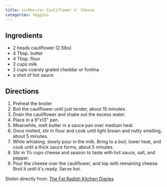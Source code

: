 ```yaml
---
title: <s>Mac</s> Cauliflower n' Cheese
categories: Veggies
---
```


## Ingredients

- 2 heads cauliflower (2.5lbs)
- 4 Tbsp. butter
- 4 Tbsp. flour
- 2 cups milk
- 2 cups coarsly grated cheddar or fontina
- a shot of hot sauce
 
## Directions

1. Preheat the broiler
2. Boil the cauliflower until just tender, about 15 minutes.
3. Drain the cauliflower and shake out the excess water.
4. Place in a 9"x13" pan.
5. Meanwhile, melt butter in a sauce pan over medium heat.
6. Once melted, stir in flour and cook until light brown and nutty smelling, about 5 minutes.
7. While whisking, slowly pour in the milk. Bring to a boil, lower heat, and cook until a thick sauce forms, about 5 minutes.
8. Stir in 1&frac12; cups cheese and season to taste with hot sauce, salt, and pepper.
9. Pour the cheese over the cauliflower, and top with remaining cheese. Broil it until it's ready. Serve hot.

Stolen directly from: [The Fat Radish Kitchen Diaries](http://www.amazon.com/The-Fat-Radish-Kitchen-Diaries/dp/0847843343?tag=food52-20)
